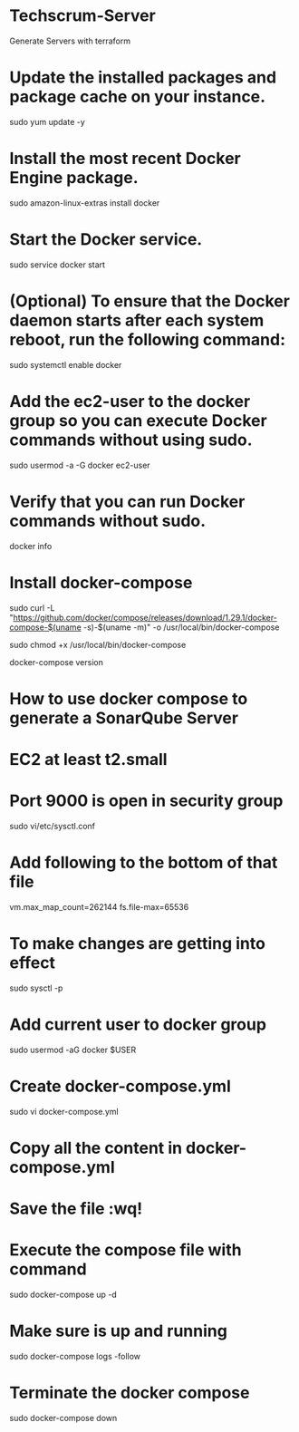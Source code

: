 # Techscrum-Server
Generate Servers with terraform

# Update the installed packages and package cache on your instance.

sudo yum update -y

# Install the most recent Docker Engine package.

sudo amazon-linux-extras install docker

# Start the Docker service.

sudo service docker start

# (Optional) To ensure that the Docker daemon starts after each system reboot, run the following command:

sudo systemctl enable docker

# Add the ec2-user to the docker group so you can execute Docker commands without using sudo.

sudo usermod -a -G docker ec2-user

# Verify that you can run Docker commands without sudo.

docker info

# Install docker-compose

sudo curl -L "https://github.com/docker/compose/releases/download/1.29.1/docker-compose-$(uname -s)-$(uname -m)" -o /usr/local/bin/docker-compose

sudo chmod +x /usr/local/bin/docker-compose

docker-compose version

# How to use docker compose to generate a SonarQube Server
# EC2 at least t2.small
# Port 9000 is open in security group

sudo vi/etc/sysctl.conf

# Add following to the bottom of that file
vm.max_map_count=262144
fs.file-max=65536

# To make changes are getting into effect
sudo sysctl -p

# Add current user to docker group
sudo usermod -aG docker $USER

# Create docker-compose.yml
sudo vi docker-compose.yml

# Copy all the content in docker-compose.yml

# Save the file :wq!

# Execute the compose file with command
sudo docker-compose up -d

# Make sure is up and running
sudo docker-compose logs -follow

# Terminate the docker compose
sudo docker-compose down
